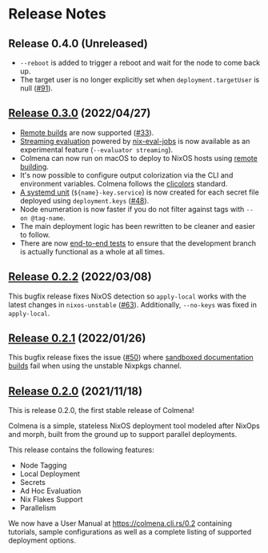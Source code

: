 # Release Notes

## Release 0.4.0 (Unreleased)

- `--reboot` is added to trigger a reboot and wait for the node to come back up.
- The target user is no longer explicitly set when `deployment.targetUser` is null ([#91](https://github.com/zhaofengli/colmena/pull/91)).

## [Release 0.3.0](https://github.com/zhaofengli/colmena/releases/tag/v0.3.0) (2022/04/27)

- [Remote builds](https://colmena.cli.rs/0.3/features/remote-builds.html) are now supported ([#33](https://github.com/zhaofengli/colmena/issues/33)).
- [Streaming evaluation](https://colmena.cli.rs/0.3/features/parallelism.html#parallel-evaluation-experimental) powered by [nix-eval-jobs](https://github.com/nix-community/nix-eval-jobs) is now available as an experimental feature (`--evaluator streaming`).
- Colmena can now run on macOS to deploy to NixOS hosts using [remote building](https://colmena.cli.rs/0.3/features/remote-builds.html).
- It's now possible to configure output colorization via the CLI and environment variables. Colmena follows the [clicolors](https://bixense.com/clicolors) standard.
- [A systemd unit](https://colmena.cli.rs/0.3/features/keys.html#key-services) (`${name}-key.service`) is now created for each secret file deployed using `deployment.keys` ([#48](https://github.com/zhaofengli/colmena/issues/48)).
- Node enumeration is now faster if you do not filter against tags with `--on @tag-name`.
- The main deployment logic has been rewritten to be cleaner and easier to follow.
- There are now [end-to-end tests](https://github.com/zhaofengli/colmena/tree/main/integration-tests) to ensure that the development branch is actually functional as a whole at all times.

## [Release 0.2.2](https://github.com/zhaofengli/colmena/releases/tag/v0.2.2) (2022/03/08)

This bugfix release fixes NixOS detection so `apply-local` works with the latest changes in `nixos-unstable` ([#63](https://github.com/zhaofengli/colmena/pull/63)). Additionally, `--no-keys` was fixed in `apply-local`.

## [Release 0.2.1](https://github.com/zhaofengli/colmena/releases/tag/v0.2.1) (2022/01/26)

This bugfix release fixes the issue ([#50](https://github.com/zhaofengli/colmena/issues/50)) where [sandboxed documentation builds](https://github.com/NixOS/nixpkgs/pull/149532) fail when using the unstable Nixpkgs channel.

## [Release 0.2.0](https://github.com/zhaofengli/colmena/releases/tag/v0.2.0) (2021/11/18)

This is release 0.2.0, the first stable release of Colmena!

Colmena is a simple, stateless NixOS deployment tool modeled after NixOps and morph, built from the ground up to support parallel deployments.

This release contains the following features:

- Node Tagging
- Local Deployment
- Secrets
- Ad Hoc Evaluation
- Nix Flakes Support
- Parallelism

We now have a User Manual at https://colmena.cli.rs/0.2 containing tutorials, sample configurations as well as a complete listing of supported deployment options.
